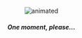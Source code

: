 

<p align="center">
   <img src="https://github.com/user-attachments/assets/0fdf2e0d-3e28-4f6f-934b-37789f994f7a" alt="animated" />   
</p>
<h5 align="center">One moment, please...</h5>


<!--![tumblr_oo4bf9CiMK1twvy9ro1_1280](https://github.com/glyphn/glyphn/assets/31204969/ec548da2-0cbf-4e29-90f5-b296152a83ba)
